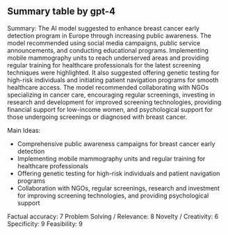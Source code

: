 ## Summary table by gpt-4
Summary: 
The AI model suggested to enhance breast cancer early detection program in Europe through increasing public awareness. The model recommended using social media campaigns, public service announcements, and conducting educational programs. Implementing mobile mammography units to reach underserved areas and providing regular training for healthcare professionals for the latest screening techniques were highlighted. It also suggested offering genetic testing for high-risk individuals and initiating patient navigation programs for smooth healthcare access. The model recommended collaborating with NGOs specializing in cancer care, encouraging regular screenings, investing in research and development for improved screening technologies, providing financial support for low-income women, and psychological support for those undergoing screenings or diagnosed with breast cancer.

Main Ideas: 
- Comprehensive public awareness campaigns for breast cancer early detection
- Implementing mobile mammography units and regular training for healthcare professionals
- Offering genetic testing for high-risk individuals and patient navigation programs 
- Collaboration with NGOs, regular screenings, research and investment for improving screening technologies, and providing psychological support

Factual accuracy: 7
Problem Solving / Relevance: 8
Novelty / Creativity: 6
Specificity: 9
Feasibility: 9